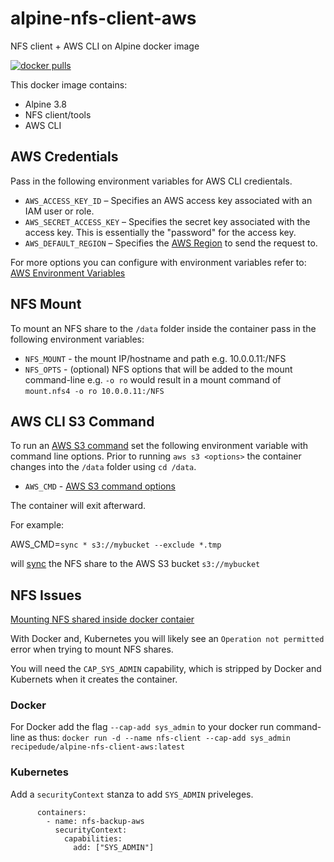 # alpine-nfs-client-aws
NFS client + AWS CLI on Alpine docker image

[![docker pulls](https://img.shields.io/docker/pulls/recipedude/alpine-nfs-client-aws.svg?style=plastic)](https://cloud.docker.com/u/recipedude/repository/docker/recipedude/alpine-nfs-client-aws)

This docker image contains:

- Alpine 3.8
- NFS client/tools
- AWS CLI


## AWS Credentials

Pass in the following environment variables for AWS CLI credientals.

- ```AWS_ACCESS_KEY_ID``` – Specifies an AWS access key associated with an IAM user or role.
- ```AWS_SECRET_ACCESS_KEY``` – Specifies the secret key associated with the access key. This is essentially the "password" for the access key.
- ```AWS_DEFAULT_REGION``` – Specifies the [AWS Region](https://docs.aws.amazon.com/cli/latest/userguide/cli-chap-configure.html#cli-quick-configuration-region) to send the request to.

For more options you can configure with environment variables refer to: [AWS Environment Variables](https://docs.aws.amazon.com/cli/latest/userguide/cli-configure-envvars.html)


## NFS Mount

To mount an NFS share to the ```/data``` folder inside the container pass in the following environment variables:

- ```NFS_MOUNT``` - the mount IP/hostname and path e.g. 10.0.0.11:/NFS
- ```NFS_OPTS``` - (optional) NFS options that will be added to the mount command-line e.g. ```-o ro``` would result in a mount command of ```mount.nfs4 -o ro 10.0.0.11:/NFS```

## AWS CLI S3 Command

To run an [AWS S3 command](https://docs.aws.amazon.com/cli/latest/reference/s3/index.html) set the following environment variable with command line options.  Prior to running ```aws s3 <options>```
the container changes into the ```/data``` folder using ```cd /data```.

- ```AWS_CMD``` - [AWS S3 command options](https://docs.aws.amazon.com/cli/latest/reference/s3/index.html)

The container will exit afterward.

For example:

AWS_CMD=```sync * s3://mybucket --exclude *.tmp``` 

will [sync](https://docs.aws.amazon.com/cli/latest/reference/s3/sync.html) the NFS share to the AWS S3 bucket ```s3://mybucket```


## NFS Issues 

[Mounting NFS shared inside docker contaier](https://stackoverflow.com/questions/39922161/mounting-nfs-shares-inside-docker-container)

With Docker and, Kubernetes you will likely see an ```Operation not permitted``` error when trying 
to mount NFS shares.

You will need the ```CAP_SYS_ADMIN``` capability, which is stripped by Docker and Kubernets when it 
creates the container. 

### Docker

For Docker add the flag ```--cap-add sys_admin``` to your docker run command-line as thus:
```docker run -d --name nfs-client --cap-add sys_admin recipedude/alpine-nfs-client-aws:latest```

### Kubernetes

Add a ```securityContext``` stanza to add ```SYS_ADMIN``` priveleges. 

```
      containers:
        - name: nfs-backup-aws
          securityContext:
            capabilities:
              add: ["SYS_ADMIN"]
```

